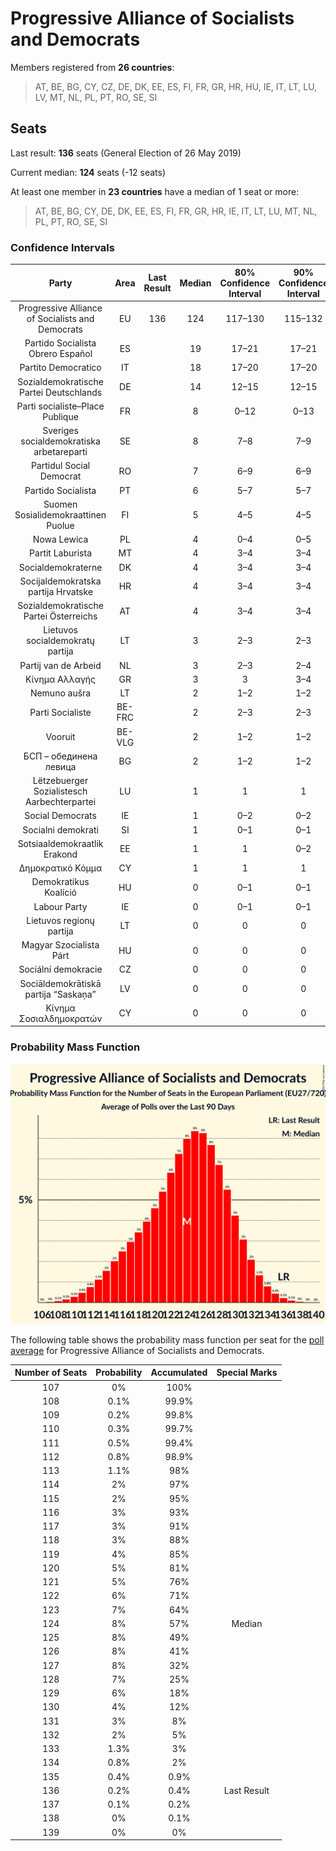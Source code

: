# Progressive Alliance of Socialists and Democrats

Members registered from **26 countries**:

> AT, BE, BG, CY, CZ, DE, DK, EE, ES, FI, FR, GR, HR, HU, IE, IT, LT, LU, LV, MT, NL, PL, PT, RO, SE, SI

## Seats

Last result: **136** seats (General Election of 26 May 2019)

Current median: **124** seats (-12 seats)

At least one member in **23 countries** have a median of 1 seat or more:

> AT, BE, BG, CY, DE, DK, EE, ES, FI, FR, GR, HR, IE, IT, LT, LU, MT, NL, PL, PT, RO, SE, SI

### Confidence Intervals

| Party | Area | Last Result | Median | 80% Confidence Interval | 90% Confidence Interval | 95% Confidence Interval | 99% Confidence Interval |
|:-----:|:----:|:-----------:|:------:|:-----------------------:|:-----------------------:|:-----------------------:|:-----------------------:|
| Progressive Alliance of Socialists and Democrats | EU | 136 | 124 | 117–130 | 115–132 | 113–133 | 110–135 |
| Partido Socialista Obrero Español | ES | | 19 | 17–21 | 17–21 | 17–22 | 16–23 |
| Partito Democratico | IT | | 18 | 17–20 | 17–20 | 16–21 | 15–22 |
| Sozialdemokratische Partei Deutschlands | DE | | 14 | 12–15 | 12–15 | 11–16 | 11–17 |
| Parti socialiste–Place Publique | FR | | 8 | 0–12 | 0–13 | 0–13 | 0–13 |
| Sveriges socialdemokratiska arbetareparti | SE | | 8 | 7–8 | 7–9 | 7–9 | 7–9 |
| Partidul Social Democrat | RO | | 7 | 6–9 | 6–9 | 6–9 | 6–10 |
| Partido Socialista | PT | | 6 | 5–7 | 5–7 | 5–7 | 5–7 |
| Suomen Sosialidemokraattinen Puolue | FI | | 5 | 4–5 | 4–5 | 4–5 | 4–5 |
| Nowa Lewica | PL | | 4 | 0–4 | 0–5 | 0–5 | 0–5 |
| Partit Laburista | MT | | 4 | 3–4 | 3–4 | 3–4 | 3–4 |
| Socialdemokraterne | DK | | 4 | 3–4 | 3–4 | 3–5 | 3–5 |
| Socijaldemokratska partija Hrvatske | HR | | 4 | 3–4 | 3–4 | 3–4 | 3–5 |
| Sozialdemokratische Partei Österreichs | AT | | 4 | 3–4 | 3–4 | 3–5 | 3–5 |
| Lietuvos socialdemokratų partija | LT | | 3 | 2–3 | 2–3 | 2–3 | 2–3 |
| Partij van de Arbeid | NL | | 3 | 2–3 | 2–4 | 2–4 | 2–4 |
| Κίνημα Αλλαγής | GR | | 3 | 3 | 3–4 | 2–4 | 2–4 |
| Nemuno aušra | LT | | 2 | 1–2 | 1–2 | 1–2 | 1–2 |
| Parti Socialiste | BE-FRC | | 2 | 2–3 | 2–3 | 2–3 | 2–3 |
| Vooruit | BE-VLG | | 2 | 1–2 | 1–2 | 1–2 | 1–2 |
| БСП – обединена левица | BG | | 2 | 1–2 | 1–2 | 0–2 | 0–2 |
| Lëtzebuerger Sozialistesch Aarbechterpartei | LU | | 1 | 1 | 1 | 1 | 1 |
| Social Democrats | IE | | 1 | 0–2 | 0–2 | 0–2 | 0–2 |
| Socialni demokrati | SI | | 1 | 0–1 | 0–1 | 0–1 | 0–1 |
| Sotsiaaldemokraatlik Erakond | EE | | 1 | 1 | 0–2 | 0–2 | 0–2 |
| Δημοκρατικό Κόμμα | CY | | 1 | 1 | 1 | 1 | 0–1 |
| Demokratikus Koalíció | HU | | 0 | 0–1 | 0–1 | 0–1 | 0–2 |
| Labour Party | IE | | 0 | 0–1 | 0–1 | 0–1 | 0–1 |
| Lietuvos regionų partija | LT | | 0 | 0 | 0 | 0 | 0 |
| Magyar Szocialista Párt | HU | | 0 | 0 | 0 | 0 | 0 |
| Sociální demokracie | CZ | | 0 | 0 | 0 | 0 | 0 |
| Sociāldemokrātiskā partija “Saskaņa” | LV | | 0 | 0 | 0 | 0 | 0–1 |
| Κίνημα Σοσιαλδημοκρατών | CY | | 0 | 0 | 0 | 0–1 | 0–1 |

### Probability Mass Function

![Graph with seats probability mass function not yet produced](average-2025-10-31-seats-pmf-progressiveallianceofsocialistsanddemocrats.png "Seats Probability Mass Function")

The following table shows the probability mass function per seat for the [poll average](average-2025-10-31.html) for Progressive Alliance of Socialists and Democrats.

| Number of Seats | Probability | Accumulated | Special Marks |
|:---------------:|:-----------:|:-----------:|:-------------:|
| 107 | 0% | 100% |  |
| 108 | 0.1% | 99.9% |  |
| 109 | 0.2% | 99.8% |  |
| 110 | 0.3% | 99.7% |  |
| 111 | 0.5% | 99.4% |  |
| 112 | 0.8% | 98.9% |  |
| 113 | 1.1% | 98% |  |
| 114 | 2% | 97% |  |
| 115 | 2% | 95% |  |
| 116 | 3% | 93% |  |
| 117 | 3% | 91% |  |
| 118 | 3% | 88% |  |
| 119 | 4% | 85% |  |
| 120 | 5% | 81% |  |
| 121 | 5% | 76% |  |
| 122 | 6% | 71% |  |
| 123 | 7% | 64% |  |
| 124 | 8% | 57% | Median |
| 125 | 8% | 49% |  |
| 126 | 8% | 41% |  |
| 127 | 8% | 32% |  |
| 128 | 7% | 25% |  |
| 129 | 6% | 18% |  |
| 130 | 4% | 12% |  |
| 131 | 3% | 8% |  |
| 132 | 2% | 5% |  |
| 133 | 1.3% | 3% |  |
| 134 | 0.8% | 2% |  |
| 135 | 0.4% | 0.9% |  |
| 136 | 0.2% | 0.4% | Last Result |
| 137 | 0.1% | 0.2% |  |
| 138 | 0% | 0.1% |  |
| 139 | 0% | 0% |  |


